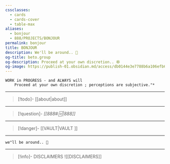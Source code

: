```yaml
---
cssclasses:
  - cards
  - cards-cover
  - table-max
aliases:
  - bonjour
  - 888/PROJECTS/BONJOUR
permalink: bonjour
title: BONJOUR
description: We'll be around.. 🫡
og-title: beto.group
og-description: Proceed at your own discretion.. 🕸️
og-image: https://publish-01.obsidian.md/access/db0144e3e7788b6a106efb6666ba6fcc/888/PROJECTS/888/_RESOURCES/beto.logo/v7/beto.logo.png
---
```


	WORK in PROGRESS - and ALWAYS will 
		Proceed at your own discretion ; perceptions are subjective."*

----

>[!todo]- [[about|about]]

---

>[!question]- *[[888#🃟|888]]*

---

> [!danger]- [[VAULT|VAULT ]]
 >

----

	we"ll be around.. 🫡


---

>[!info]- DISCLAIMERS
>![[DISCLAIMERS]]
